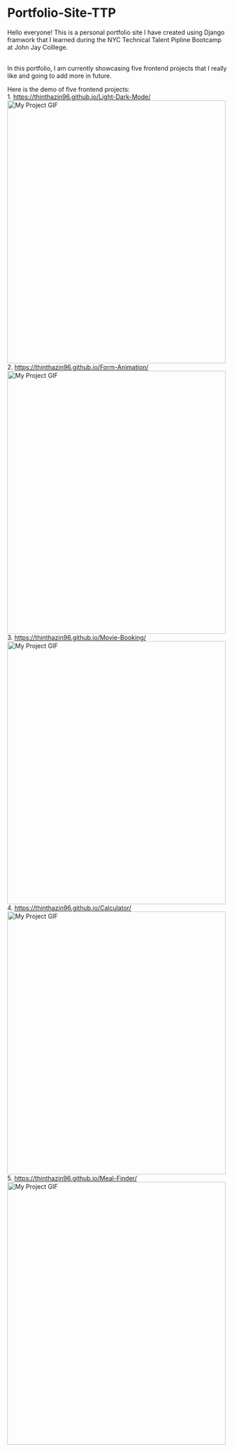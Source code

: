 # Portfolio-Site-TTP

Hello everyone! This is a personal portfolio site I have created using Django framwork that I learned during the NYC Technical Talent Pipline Bootcamp at John Jay Colllege. 

 <br /> In this portfolio, I am currently showcasing five frontend projects that I really like and going to add more in future.

Here is the demo of five frontend projects:
 <br /> 1. https://thinthazin96.github.io/Light-Dark-Mode/
 <img src="./lightdark.gif" alt="My Project GIF" width="500" height="600">
 <br /> 2. https://thinthazin96.github.io/Form-Animation/
 <img src="./myScreen.gif" alt="My Project GIF" width="500" height="600">
 <br /> 3. https://thinthazin96.github.io/Movie-Booking/
 <img src="./myScreen.gif" alt="My Project GIF" width="500" height="600">
 <br /> 4. https://thinthazin96.github.io/Calculator/
 <img src="./myScreen.gif" alt="My Project GIF" width="500" height="600">
 <br /> 5. https://thinthazin96.github.io/Meal-Finder/
 <img src="./myScreen.gif" alt="My Project GIF" width="500" height="600">


